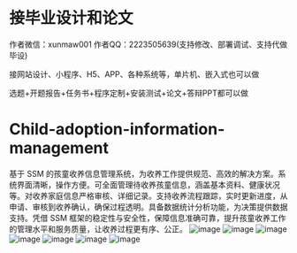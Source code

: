 # 接毕业设计和论文
作者微信：xunmaw001  作者QQ：2223505639(支持修改、部署调试、支持代做毕设)

接网站设计、小程序、H5、APP、各种系统等，单片机、嵌入式也可以做

选题+开题报告+任务书+程序定制+安装测试+论文+答辩PPT都可以做
# Child-adoption-information-management
基于 SSM 的孩童收养信息管理系统，为收养工作提供规范、高效的解决方案。系统界面清晰，操作方便。可全面管理待收养孩童信息，涵盖基本资料、健康状况等。对收养家庭信息严格审核、详细记录。支持收养流程跟踪，实时更新进度，从申请、审核到收养确认，确保过程透明。具备数据统计分析功能，为决策提供数据支持。凭借 SSM 框架的稳定性与安全性，保障信息准确可靠，提升孩童收养工作的管理水平和服务质量，让收养过程更有序、公正。 
![image](https://github.com/user-attachments/assets/55d71738-dd54-4f4d-9ce3-d18571ee7d80)
![image](https://github.com/user-attachments/assets/5ce1eee9-e1d5-41d7-abf7-8aeb3955ec94)
![image](https://github.com/user-attachments/assets/e8cd01a9-55ee-4982-85ed-9219af34e593)
![image](https://github.com/user-attachments/assets/3fb5619f-3dc0-43b1-9317-8e999f87b561)
![image](https://github.com/user-attachments/assets/201617ea-d27b-4424-b29c-78626a9fe706)
![image](https://github.com/user-attachments/assets/ab5fff99-cf20-4c22-8183-f9c24328405a)
![image](https://github.com/user-attachments/assets/95068489-519c-48f7-94e6-499ba1f2a411)
